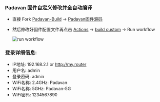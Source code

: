 ### Padavan 固件自定义修改并全自动编译

- 直接 Fork [Padavan-Build](https://github.com/TurBoTse/Padavan-Build/fork) → [Padavan固件源码](https://github.com/TurBoTse/padavan/fork)

- 然后修改好固件配置文件再点击  [Actions](../../actions) → [build custom](../../actions/workflows/build.yml) → Run workflow 

  ![run workflow](public/run-workflow.webp)

### 登录详细信息:
- IP地址: 192.168.2.1 or http://my.router
- 用户名: admin
- 登录密码: admin
- WiFi名称: 2.4GHz: Padavan
- WiFi名称: 5GHz: Padavan-5G
- WiFi密码: 1234567890
